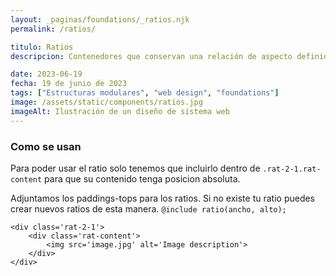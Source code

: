 ```yaml
---
layout: _paginas/foundations/_ratios.njk
permalink: /ratios/

titulo: Ratios
descripcion: Contenedores que conservan una relación de aspecto definida.

date: 2023-06-19
fecha: 19 de junio de 2023
tags: ["Estructuras modulares", "web design", "foundations"]
image: /assets/static/components/ratios.jpg
imageAlt: Ilustración de un diseño de sistema web
---
```


### Como se usan

Para poder usar el ratio solo tenemos que incluirlo dentro de `.rat-2-1.rat-content` para que su contenido tenga posicion absoluta.

Adjuntamos los paddings-tops para los ratios.
Si no existe tu ratio puedes crear nuevos ratios de esta manera. `@include ratio(ancho, alto);`

```
<div class='rat-2-1'>
    <div class='rat-content'>
        <img src='image.jpg' alt='Image description'>
    </div>
</div>
```
